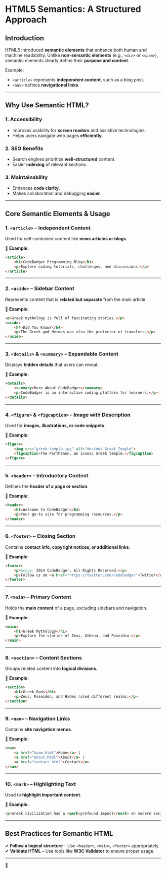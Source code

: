 # **HTML5 Semantics: A Structured Approach**  


## **Introduction**  
HTML5 introduced **semantic elements** that enhance both human and machine readability. Unlike **non-semantic elements** (e.g., `<div>` or `<span>`), semantic elements clearly define their **purpose and content**.  

Example:  
- `<article>` represents **independent content**, such as a blog post.  
- `<nav>` defines **navigational links**.  

---

## **Why Use Semantic HTML?**  
### **1. Accessibility**  
- Improves usability for **screen readers** and assistive technologies.  
- Helps users navigate web pages **efficiently**.  

### **2. SEO Benefits**  
- Search engines prioritize **well-structured** content.  
- Easier **indexing** of relevant sections.  

### **3. Maintainability**  
- Enhances **code clarity**.  
- Makes collaboration and debugging **easier**.  

---

## **Core Semantic Elements & Usage**  

### **1. `<article>` – Independent Content**  
Used for self-contained content like **news articles or blogs**.  

📌 **Example:**  
```html
<article>
    <h1>CodeBadger Programming Blog</h1>
    <p>Explore coding tutorials, challenges, and discussions.</p>
</article>
```

---

### **2. `<aside>` – Sidebar Content**  
Represents content that is **related but separate** from the main article.  

📌 **Example:**  
```html
<p>Greek mythology is full of fascinating stories.</p>
<aside>
    <h4>Did You Know?</h4>
    <p>The Greek god Hermes was also the protector of travelers.</p>
</aside>
```

---

### **3. `<details>` & `<summary>` – Expandable Content**  
Displays **hidden details** that users can reveal.  

📌 **Example:**  
```html
<details>
    <summary>More About CodeBadger</summary>
    <p>CodeBadger is an interactive coding platform for learners.</p>
</details>
```

---

### **4. `<figure>` & `<figcaption>` – Image with Description**  
Used for **images, illustrations, or code snippets**.  

📌 **Example:**  
```html
<figure>
    <img src="greek-temple.jpg" alt="Ancient Greek Temple">
    <figcaption>The Parthenon, an iconic Greek temple.</figcaption>
</figure>
```

---

### **5. `<header>` – Introductory Content**  
Defines the **header of a page or section**.  

📌 **Example:**  
```html
<header>
    <h1>Welcome to CodeBadger</h1>
    <p>Your go-to site for programming resources.</p>
</header>
```

---

### **6. `<footer>` – Closing Section**  
Contains **contact info, copyright notices, or additional links**.  

📌 **Example:**  
```html
<footer>
    <p>&copy; 2024 CodeBadger. All Rights Reserved.</p>
    <p>Follow us on <a href="https://twitter.com/codebadger">Twitter</a>.</p>
</footer>
```

---

### **7. `<main>` – Primary Content**  
Holds the **main content** of a page, excluding sidebars and navigation.  

📌 **Example:**  
```html
<main>
    <h1>Greek Mythology</h1>
    <p>Explore the stories of Zeus, Athena, and Poseidon.</p>
</main>
```

---

### **8. `<section>` – Content Sections**  
Groups related content into **logical divisions**.  

📌 **Example:**  
```html
<section>
    <h1>Greek Gods</h1>
    <p>Zeus, Poseidon, and Hades ruled different realms.</p>
</section>
```

---

### **9. `<nav>` – Navigation Links**  
Contains **site navigation menus**.  

📌 **Example:**  
```html
<nav>
    <a href="home.html">Home</a> |
    <a href="about.html">About</a> |
    <a href="contact.html">Contact</a>
</nav>
```

---

### **10. `<mark>` – Highlighting Text**  
Used to **highlight important content**.  

📌 **Example:**  
```html
<p>Greek civilization had a <mark>profound impact</mark> on modern society.</p>
```

---

## **Best Practices for Semantic HTML**  
✔ **Follow a logical structure** – Use `<header>`, `<main>`, `<footer>` appropriately.  
✔ **Validate HTML** – Use tools like **W3C Validator** to ensure proper usage.  

---

🚀